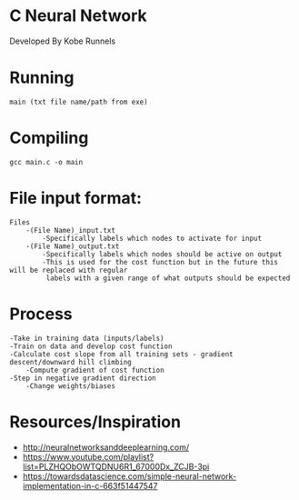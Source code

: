 # C Neural Network

Developed By Kobe Runnels

# Running
	main (txt file name/path from exe)
	
# Compiling
	gcc main.c -o main

# File input format:
	Files
		-(File Name)_input.txt
			-Specifically labels which nodes to activate for input 
		-(File Name)_output.txt
			-Specifically labels which nodes should be active on output 
			-This is used for the cost function but in the future this will be replaced with regular
			 labels with a given range of what outputs should be expected
			 
			 
# Process
	-Take in training data (inputs/labels)
	-Train on data and develop cost function
	-Calculate cost slope from all training sets - gradient descent/downward hill climbing  
		-Compute gradient of cost function 
	-Step in negative gradient direction 
		-Change weights/biases 
				
# Resources/Inspiration
- http://neuralnetworksanddeeplearning.com/
- https://www.youtube.com/playlist?list=PLZHQObOWTQDNU6R1_67000Dx_ZCJB-3pi
- https://towardsdatascience.com/simple-neural-network-implementation-in-c-663f51447547